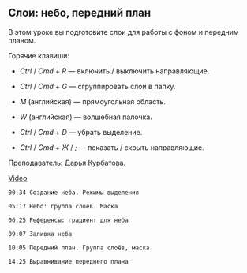 ## Слои: небо, передний план

В этом уроке вы подготовите слои для работы с фоном и передним планом.

Горячие клавиши:

* *Ctrl* / *Cmd* + *R* — включить / выключить направляющие.

* *Ctrl* / *Cmd* + *G* — сгруппировать слои в папку.

* *M* (английская) — прямоугольная область.

* *W* (английская) — волшебная палочка.

* *Ctrl* / *Cmd* + *D* — убрать выделение.

* *Ctrl* / *Cmd* + *Ж* / *;* — показать / скрыть направляющие.

Преподаватель: Дарья Курбатова.

[Video](https://player.softculture.cc/embed/online/PSH/PSH_76.19.07_L5-4_Sky_and_Foreground_Masks)

``` chapters
00:34 Создание неба. Режимы выделения

05:17 Небо: группа слоёв. Маска

06:25 Референсы: градиент для неба

09:07 Заливка неба

10:05 Передний план. Группа слоёв, маска

14:25 Выравнивание переднего плана
```
